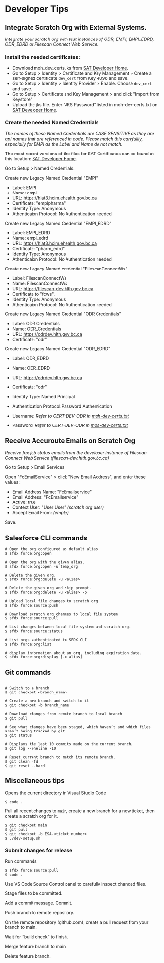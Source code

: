 # Developer Tips
## Integrate Scratch Org with External Systems. 
_Integrate your scratch org with test instances of ODR, EMPI, EMPI_EDRD, ODR_EDRD or Filescan Connect Web Service._
### Install the needed certificates:
- Download moh_dev_certs.jks from [SAT Developer Home](https://proactionca.ent.cgi.com/confluence/pages/viewpage.action?pageId=132851398).
- Go to Setup > Identity > Certificate and Key Management > Create a self-signed certificate `dev_cert` from Key 4096 and save.
- Go to Setup > Identity > Identity Provider > Enable. Choose `dev_cert` and save.
- Go to Setup > Certificate and Key Management > and click "Import from Keystore" 
- Upload the jks file. Enter "JKS Password" listed in moh-dev-certs.txt on [SAT Developer Home](https://proactionca.ent.cgi.com/confluence/pages/viewpage.action?pageId=132851398).
### Create the needed Named Credentials
_The names of these Named Credentials are CASE SENSITIVE as they are api names that are referenced in code. Please match this carefullly, especially for EMPI as the Label and Name do not match._

The most recent versions of the files for SAT Certificates can be found at this location:
[SAT Developer Home](https://proactionca.ent.cgi.com/confluence/pages/viewpage.action?pageId=132851398).

Go to Setup > Named Credentials.

Create new Legacy Named Credential "EMPI"
- Label: EMPI
- Name: empi
- URL: https://hiat3.hcim.ehealth.gov.bc.ca 
- Certificate: "empipharma"
- Identity Type: Anonymous
- Athenticaion Protocol: No Authentication needed

Create new Legacy Named Credential "EMPI_EDRD"
- Label: EMPI_EDRD
- Name: empi_edrd
- URL: https://hiat3.hcim.ehealth.gov.bc.ca 
- Certificate: "pharm_edrd"
- Identity Type: Anonymous
- Athenticaion Protocol: No Authentication needed

Create new Legacy Named credential "FilescanConnectWs"
- Label: FilescanConnectWs
- Name: FilescanConnectWs
- URL: https://filescan-dev.hlth.gov.bc.ca
- Certificate to "fcws". 
- Identity Type: Anonymous
- Athenticaion Protocol: No Authentication needed

Create new Legacy Named Credential "ODR Credentials"
- Label: ODR Credentials
- Name: ODR_Credentials
- URL: https://odrdev.hlth.gov.bc.ca
- Certificate: "odr"

Create new Legacy Named Credential "ODR_EDRD"
- Label: ODR_EDRD
- Name: ODR_EDRD
- URL: https://odrdev.hlth.gov.bc.ca
- Certificate: "odr"
- Identity Type: Named Principal
- Authentication Protocol:Password Authentication

- Username: _Refer to CERT-DEV-ODR in [moh-dev-certs.txt](https://hlth.sp.gov.bc.ca/sites/HLTHSP/HSIMT/SP/SAT/_layouts/15/DocIdRedir.aspx?ID=F2RWFFZUCM2Q-797944229-1598)_
- Password: _Refer to CERT-DEV-ODR in [moh-dev-certs.txt](https://hlth.sp.gov.bc.ca/sites/HLTHSP/HSIMT/SP/SAT/_layouts/15/DocIdRedir.aspx?ID=F2RWFFZUCM2Q-797944229-1598)_

## Receive Accuroute Emails on Scratch Org
_Receive fax job status emails from the developer instance of Filescan Connect Web Service (filescan-dev.hlth.gov.bc.ca)_

Go to Setup > Email Services

Open "FcEmailService" > click "New Email Address", and enter these values:
- Email Address Name: "FcEmailservice"
- Email Address: "FcEmailservice"
- Active: true
- Context User: "User User" _(scratch org user)_
- Accept Email From: _(empty)_

Save.
## Salesforce CLI commands

```
# Open the org configured as default alias
$ sfdx force:org:open

# Open the org with the given alias.
$ sfdx force:org:open -u temp_org

# Delete the given org.
$ sfdx force:org:delete -u <alias>

# Delete the given org and skip prompt.
$ sfdx force:org:delete -u <alias> -p

# Upload local file changes to scratch org
$ sfdx force:source:push

# Download scratch org changes to local file system
$ sfdx force:source:pull

# List changes between local file system and scratch org.
$ sfdx force:source:status

# List orgs authenticated to SFDX CLI
$ sfdx force:org:list

# display information about an org, including expiration date.
$ sfdx force:org:display [-u alias] 
```  

## Git commands
```

# Switch to a branch 
$ git checkout <branch_name>

# Create a new branch and switch to it
$ git checkout -b branch_name 

# Download changes from remote branch to local branch
$ git pull

# See what changes have been staged, which haven’t and which files aren’t being tracked by git
$ git status 

# Displays the last 10 commits made on the current branch.
$ git log --oneline -10

# Reset current branch to match its remote branch. 
$ git clean -fd
$ git reset --hard

```

## Miscellaneous tips

Opens the current directory in Visual Studio Code
```
$ code .
```

Pull all recent changes to `main`, create a new branch for a new ticket, then create a scratch org for it.
```
$ git checkout main
$ git pull
$ git checkout -b ESA-<ticket number>
$ ./dev-setup.sh
```  

### Submit changes for release
Run commands
```
$ sfdx force:source:pull
$ code .
```
Use VS Code Source Control panel to carefully inspect changed files.

Stage files to be committed.

Add a commit message. Commit.

Push branch to remote repository.

On the remote repository (github.com), create a pull request from your branch to main.

Wait for “build check” to finish.

Merge feature branch to main.

Delete feature branch.
